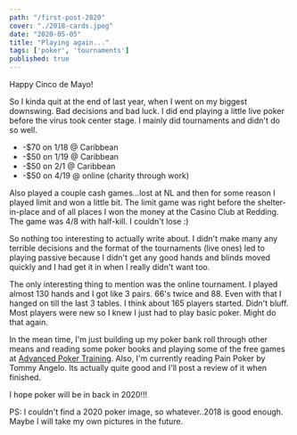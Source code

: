 ```yaml
---
path: "/first-post-2020"
cover: "./2018-cards.jpeg"
date: "2020-05-05"
title: "Playing again..."
tags: ['poker', 'tournaments']
published: true
---
```


Happy Cinco de Mayo!

So I kinda quit at the end of last year, when I went on my biggest downswing.  Bad decisions and bad luck.
I did end playing a little live poker before the virus took center stage.  I mainly did tournaments
and didn't do so well.
* -$70 on 1/18 @ Caribbean
* -$50 on 1/19 @ Caribbean
* -$50 on 2/1 @ Caribbean
* -$50 on 4/19 @ online (charity through work)

Also played a couple cash games...lost at NL and then for some reason I played limit and won a little bit.
The limit game was right before the shelter-in-place and of all places I won the money at the Casino Club
at Redding.  The game was 4/8 with half-kill.  I couldn't lose :)

So nothing too interesting to actually write about.  I didn't make many any terrible decisions and the format
of the tournaments (live ones) led to playing passive because I didn't get any good hands and blinds moved quickly and I had get it in when I really didn't want too.

The only interesting thing to mention was the online tournament. I played almost 130 hands and I got like 3 pairs. 66's twice and 88.  Even with that I hanged on till the last 3 tables.  I think about 165 players started.  Didn't bluff.  Most players were new so I knew I just had to play basic poker.  Might do that again.

In the mean time, I'm just building up my poker bank roll through other means and reading some poker books and playing some of the free games at [Advanced Poker Training](https://www.advancedpokertraining.com/aff=sanjosep43).
Also, I'm currently reading Pain Poker by Tommy Angelo.  Its actually quite good and I'll post a review of it when finished.

I hope poker will be in back in 2020!!!

PS: I couldn't find a 2020 poker image, so whatever..2018 is good enough.  Maybe I will take my own pictures in the future.